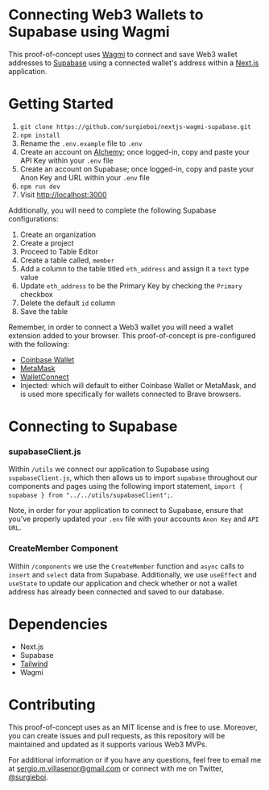 # Connecting Web3 Wallets to Supabase using Wagmi

This proof-of-concept uses [Wagmi](https://wagmi.sh/) to connect and save Web3 wallet addresses to [Supabase](https://supabase.com/) using a connected wallet's address within a [Next.js](https://nextjs.org/) application.

# Getting Started

1. `git clone https://github.com/surgieboi/nextjs-wagmi-supabase.git`
2. `npm install`
3. Rename the `.env.example` file to `.env`
3. Create an account on [Alchemy](https://www.alchemy.com/); once logged-in, copy and paste your API Key within your `.env` file 
4. Create an account on Supabase; once logged-in, copy and paste your Anon Key and URL within your `.env` file 
5. `npm run dev`
6. Visit [http://localhost:3000](http://localhost:3000)

Additionally, you will need to complete the following Supabase configurations:

1. Create an organization
2. Create a project
3. Proceed to Table Editor
4. Create a table called, `member`
5. Add a column to the table titled `eth_address` and assign it a `text` type value
6. Update `eth_address` to be the Primary Key by checking the `Primary` checkbox
7. Delete the default `id` column
8. Save the table

Remember, in order to connect a Web3 wallet you will need a wallet extension added to your browser. This proof-of-concept is pre-configured with the following:

- [Coinbase Wallet](https://www.coinbase.com/wallet)
- [MetaMask](https://metamask.io/)
- [WalletConnect](https://walletconnect.com/)
- Injected: which will default to either Coinbase Wallet or MetaMask, and is used more specifically for wallets connected to Brave browsers.

# Connecting to Supabase

### supabaseClient.js

Within `/utils` we connect our application to Supabase using `supabaseClient.js`, which then allows us to import `supabase` throughout our components and pages using the following import statement, `import { supabase } from "../../utils/supabaseClient";`.

Note, in order for your application to connect to Supabase, ensure that you've properly updated your `.env` file with your accounts `Anon Key` and `API URL`.

### CreateMember Component

Within `/components` we use the `CreateMember` function and `async` calls to `insert` and `select` data from Supabase. Additionally, we use `useEffect` and `useState` to update our application and check whether or not a wallet address has already been connected and saved to our database.

# Dependencies

- Next.js
- Supabase
- [Tailwind](https://tailwindui.com/)
- Wagmi

# Contributing

This proof-of-concept uses as an MIT license and is free to use. Moreover, you can create issues and pull requests, as this repository will be maintained and updated as it supports various Web3 MVPs.

For additional information or if you have any questions, feel free to email me at [sergio.m.villasenor@gmail.com](mailto:sergio.m.villasenor@gmail.com) or connect with me on Twitter, [@surgieboi](https://twitter.com/surgieboi).

